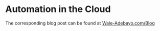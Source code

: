 # Automation in the Cloud
The corresponding blog post can be found at [Wale-Adebayo.com/Blog](https://Wale-Adebayo.com/blog/2017/11/13/automation-in-the-cloud)